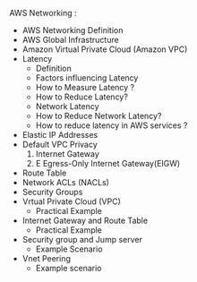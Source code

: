 AWS Networking :
 * AWS Networking Definition
 * AWS Global Infrastructure
 * Amazon Virtual Private Cloud (Amazon VPC)
 * Latency
    * Definition
    * Factors influencing Latency
    * How to Measure Latency ?
    * How to Reduce Latency?
    * Network Latency
    * How to Reduce Network Latency?
    * How to reduce latency in AWS services ?
 * Elastic IP Addresses
 * Default  VPC Privacy
   1.	Internet Gateway
   2.	E Egress-Only Internet Gateway(EIGW)
 * Route Table
 * Network ACLs (NACLs)
 * Security Groups 
 * Vrtual Private Cloud (VPC)
    * Practical Example
 * Internet Gateway and Route Table
    * Practical Example
 * Security group and Jump server
    * Example Scenario
 * Vnet Peering
    * Example scenario
